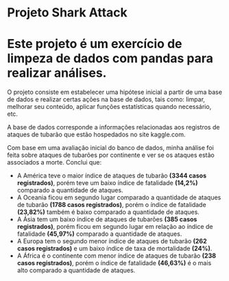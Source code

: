 # Projeto Shark Attack

# Este projeto é um exercício de limpeza de dados com pandas para realizar análises.

O projeto consiste em estabelecer uma hipótese inicial a partir de uma base de dados e realizar certas ações na base de dados, tais como: limpar, melhorar seu conteúdo, aplicar funções estatísticas quando necessário, etc.

A base de dados corresponde a informações relacionadas aos registros de ataques de tubarão que estão hospedados no site kaggle.com.


Com base em uma avaliação inicial do banco de dados, minha análise foi feita sobre ataques de tubarões por continente e ver se os ataques estão associados a morte.
Conclui que:

- A América teve o maior índice de ataques de tubarão <b>(3344 casos registrados)</b>, porém teve um baixo índice de fatalidade <b>(14,2%)</b> comparado a quantidade de ataques.
- A Oceania ficou em segundo lugar comparado a quantidade de ataques de tubarão <b>(1788 casos registrados)</b>, porém o índice de fatalidade <b>(23,82%)</b> também é baixo comparado a quantidade de ataques.
- A Ásia tem um baixo índice de ataques de tubarões <b>(385 casos registrados)</b>, porém ficou em segundo lugar em relação ao índice de fatalidade <b>(45,97%)</b> comparado a quantidade de ataques.
- A Europa tem o segundo menor índice de ataques de tubarão <b>(262 casos registrados)</b> e um baixo índice de taxa de mortalidade <b>(24%)</b>.
- A África é o continente com menor índice de ataques de tubarão <b>(238 casos registrados)</b>, porém o índice de fatalidade <b>(46,63%)</b> é o mais alto comparado a quantidade de ataques.
